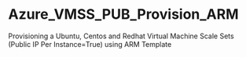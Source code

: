 # Azure_VMSS_PUB_Provision_ARM
Provisioning a Ubuntu, Centos and Redhat Virtual Machine Scale Sets (Public IP Per Instance=True) using ARM Template
